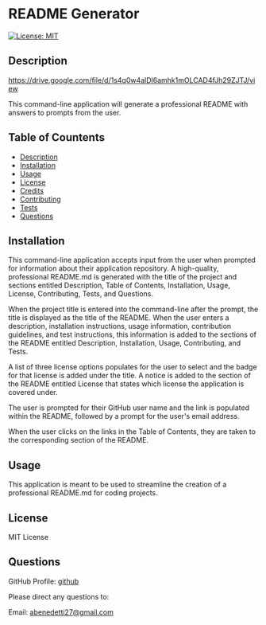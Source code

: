 
# README Generator
[![License: MIT](https://img.shields.io/badge/License-MIT-yellow.svg)](https://opensource.org/licenses/MIT)

## Description <a name="description"></a>
https://drive.google.com/file/d/1s4q0w4alDl6amhk1mOLCAD4fJh29ZJTJ/view

This command-line application will generate a professional README with answers to prompts from the user.

## Table of Countents 
- [Description](#description)
- [Installation](#installation)
- [Usage](#usage)
- [License](#license)
- [Credits](#credits)
- [Contributing](#contributing)
- [Tests](#tests)
- [Questions](#questions)

## Installation <a name="installation"></a>
This command-line application accepts input from the user when prompted for information about their application repository. A high-quality, professional README.md is generated with the title of the project and sections entitled Description, Table of Contents, Installation, Usage, License, Contributing, Tests, and Questions.

When the project title is entered into the command-line after the prompt, the title is displayed as the title of the README. When the user enters a description, installation instructions, usage information, contribution guidelines, and test instructions, this information is added to the sections of the README entitled Description, Installation, Usage, Contributing, and Tests.

A list of three license options populates for the user to select and the badge for that license is added under the title. A notice is added to the section of the README entitled License that states which license the application is covered under.

The user is prompted for their GitHub user name and the link is populated within the README, followed by a prompt for the user's email address.

When the user clicks on the links in the Table of Contents, they are taken to the corresponding section of the README.

## Usage <a name="usage"></a>
This application is meant to be used to streamline the creation of a professional README.md for coding projects.


## License <a name="license"></a>
MIT License


## Questions <a name="questions"></a>

GitHub Profile: [github](https://github.com/abenedetti27)

Please direct any questions to:

Email: abenedetti27@gmail.com

